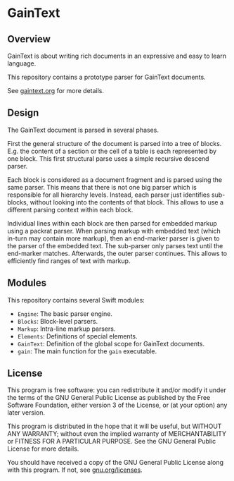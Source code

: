 GainText
========

Overview
--------

GainText is about writing rich documents in an expressive and easy to learn language.

This repository contains a prototype parser for GainText documents.

See [gaintext.org](http://gaintext.org/) for more details.


Design
------

The GainText document is parsed in several phases.

First the general structure of the document is parsed into a tree of blocks.
E.g. the content of a section or the cell of a table is each represented by one block.
This first structural parse uses a simple recursive descend parser.

Each block is considered as a document fragment and is parsed using the same parser.
This means that there is not one big parser which is responsible for all hierarchy levels.
Instead, each parser just identifies sub-blocks, without looking into the contents of that block.
This allows to use a different parsing context within each block.

Individual lines within each block are then parsed for embedded markup using
a packrat parser.
When parsing markup with embedded text (which in-turn may contain more markup),
then an end-marker parser is given to the parser of the embedded text.
The sub-parser only parses text until the end-marker matches.
Afterwards, the outer parser continues.
This allows to efficiently find ranges of text with markup.


Modules
-------

This repository contains several Swift modules:

* `Engine`: The basic parser engine.
* `Blocks`: Block-level parsers.
* `Markup`: Intra-line markup parsers.
* `Elements`: Definitions of special elements.
* `GainText`: Definition of the global scope for GainText documents.
* `gain`: The main function for the `gain` executable.


License
-------

This program is free software: you can redistribute it and/or modify
it under the terms of the GNU General Public License as published by
the Free Software Foundation, either version 3 of the License, or
(at your option) any later version.

This program is distributed in the hope that it will be useful,
but WITHOUT ANY WARRANTY; without even the implied warranty of
MERCHANTABILITY or FITNESS FOR A PARTICULAR PURPOSE.
See the GNU General Public License for more details.

You should have received a copy of the GNU General Public License
along with this program.
If not, see [gnu.org/licenses](https://www.gnu.org/licenses/).
